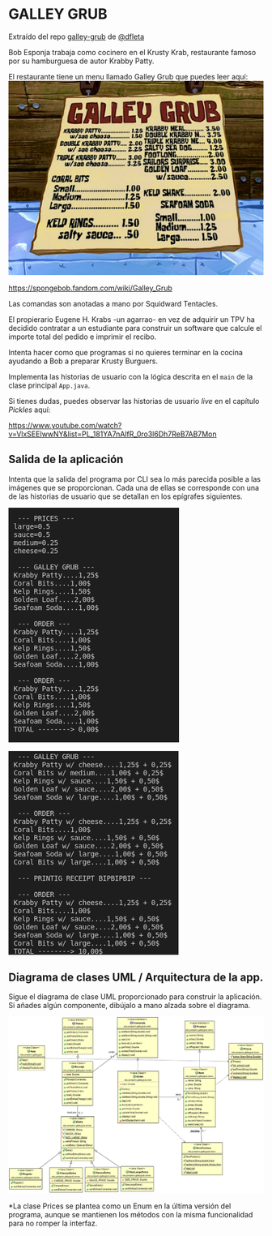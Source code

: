 GALLEY GRUB
===========
Extraído del repo [galley-grub](https://github.com/dfleta/galley-grub) de [@dfleta](https://github.com/dfleta)

Bob Esponja trabaja como cocinero en el Krusty Krab, restaurante famoso por su hamburguesa de autor Krabby Patty.

El restaurante tiene un menu llamado Galley Grub que puedes leer aquí:
![Interfaz de usuario](./doc/Mermaid_Man_and_Barnacle_Boy_V.png "Galley Grub")

https://spongebob.fandom.com/wiki/Galley_Grub

Las comandas son anotadas a mano por Squidward Tentacles.

El propierario Eugene H. Krabs -un agarrao- en vez de adquirir un TPV ha decidido contratar a un estudiante  para  construir un software que calcule el importe total del pedido e imprimir el recibo.

Intenta hacer como que programas si no quieres terminar en la cocina ayudando a Bob a preparar Krusty Burguers.

Implementa las historias de usuario con la lógica descrita en el `main` de la clase principal `App.java`.

Si tienes dudas, puedes observar las historias de usuario _live_ en el capítulo _Pickles_ aquí:

https://www.youtube.com/watch?v=VlxSEEIwwNY&list=PL_181YA7nAlfR_0ro3l6Dh7ReB7AB7Mon



## Salida de la aplicación

Intenta que la salida del programa por CLI sea lo más parecida posible a las imágenes que se proporcionan. Cada una de ellas se corresponde con una de las historias de usuario que se detallan en los epígrafes siguientes.

!["Historias de usuario"](doc/salida_CLI/CLI_01.png "sneaker info ASCII CLI")

!["Historias de usuario"](doc/salida_CLI/CLI_02.png "all bids and asks CLI")


## Diagrama de clases UML / Arquitectura de la app.

Sigue el diagrama de clase UML proporcionado para construir la aplicación.
Si añades algún componente, dibújalo a mano alzada sobre el diagrama.

!["Diagrama de clases UML"](doc/diagrama_clases_UML.png "Diagrama de clases UML")

*La clase Prices se plantea como un Enum en la última versión del programa, aunque se mantienen los métodos con la misma funcionalidad para no romper la interfaz.




